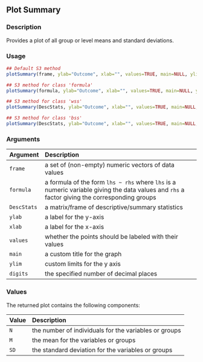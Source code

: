 ## Plot Summary

### Description

Provides a plot of all group or level means and standard deviations.

### Usage

```r
## Default S3 method
plotSummary(frame, ylab="Outcome", xlab="", values=TRUE, main=NULL, ylim=NULL, digits=3)

## S3 method for class 'formula'
plotSummary(formula, ylab="Outcome", xlab="", values=TRUE, main=NULL, ylim=NULL, digits=3)

## S3 method for class 'wss'
plotSummary(DescStats, ylab="Outcome", xlab="", values=TRUE, main=NULL, ylim=NULL, digits=3)

## S3 method for class 'bss'
plotSummary(DescStats, ylab="Outcome", xlab="", values=TRUE, main=NULL, ylim=NULL, digits=3)
```

### Arguments

Argument | Description
:-- | :--
```frame``` | a set of (non-empty) numeric vectors of data values
```formula``` | a formula of the form `lhs ~ rhs` where `lhs` is a numeric variable giving the data values and `rhs` a factor giving the corresponding groups
```DescStats``` | a matrix/frame of descriptive/summary statistics
```ylab``` | a label for the y-axis
```xlab``` | a label for the x-axis
```values``` | whether the points should be labeled with their values
```main``` | a custom title for the graph
```ylim``` | custom limits for the y axis
```digits``` | the specified number of decimal places

### Values

The returned plot contains the following components:

Value | Description
:-- | :--
```N``` | the number of individuals for the variables or groups
```M``` | the mean for the variables or groups
```SD``` | the standard deviation for the variables or groups
